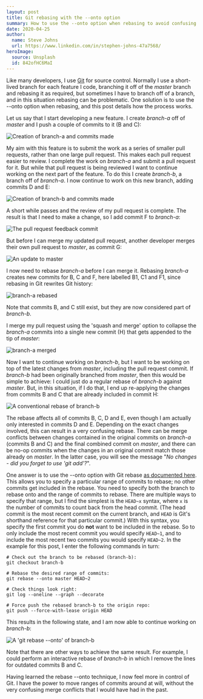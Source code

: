 ```yaml
---
layout: post
title: Git rebasing with the --onto option
summary: How to use the --onto option when rebasing to avoid confusing merge conflicts.
date: 2020-04-25
author:
  name: Steve Johns
  url: https://www.linkedin.com/in/stephen-johns-47a7568/
heroImage:
  source: Unsplash
  id: 842ofHC6MaI
---
```


Like many developers, I use [Git](https://git-scm.com/) for source control. Normally I use a short-lived branch for each feature I code, branching it off of the _master_ branch and rebasing it as required, but sometimes I have to branch off of a branch, and in this situation rebasing can be problematic. One solution is to use the --onto option when rebasing, and this post details how the process works.

Let us say that I start developing a new feature. I create _branch-a_ off of _master_ and I push a couple of commits to it (B and C):

![](/images/2020-04-25-rebasing-with-git-rebase-onto/initial-state-2x.png "Creation of branch-a and commits made")

My aim with this feature is to submit the work as a series of smaller pull requests, rather than one large pull request. This makes each pull request easier to review. I complete the work on _branch-a_ and submit a pull request for it. But while that pull request is being reviewed I want to continue working on the next part of the feature. To do this I create _branch-b_, a branch off of _branch-a_. I now continue to work on this new branch, adding commits D and E:

![](/images/2020-04-25-rebasing-with-git-rebase-onto/sub-branch-2x.png "Creation of branch-b and commits made")

A short while passes and the review of my pull request is complete. The result is that I need to make a change, so I add commit F to _branch-a_:

![](/images/2020-04-25-rebasing-with-git-rebase-onto/pr-change-2x.png "The pull request feedback commit")

But before I can merge my updated pull request, another developer merges their own pull request to _master_, as commit G:

![](/images/2020-04-25-rebasing-with-git-rebase-onto/master-updated-2x.png "An update to master")

I now need to rebase _branch-a_ before I can merge it. Rebasing _branch-a_ creates new commits for B, C and F, here labelled B1, C1 and F1, since rebasing in Git rewrites Git history:

![](/images/2020-04-25-rebasing-with-git-rebase-onto/branch-a-rebased-2x.png "branch-a rebased")

Note that commits B, and C still exist, but they are now considered part of _branch-b_.

I merge my pull request using the 'squash and merge' option to collapse the _branch-a_ commits into a single new commit (H) that gets appended to the tip of _master_:

![](/images/2020-04-25-rebasing-with-git-rebase-onto/branch-a-merged-2x.png "branch-a merged")

Now I want to continue working on _branch-b_, but I want to be working on top of the latest changes from _master_, including the pull request commit. If _branch-b_ had been originally branched from _master_, then this would be simple to achieve: I could just do a regular rebase of _branch-b_ against _master_. But, in this situation, if I do that, I end up re-applying the changes from commits B and C that are already included in commit H:

![](/images/2020-04-25-rebasing-with-git-rebase-onto/naive-rebase-2x.png "A conventional rebase of branch-b")

The rebase affects all of commits B, C, D and E, even though I am actually only interested in commits D and E. Depending on the exact changes involved, this can result in a very confusing rebase. There can be merge conflicts between changes contained in the original commits on _branch-a_ (commits B and C) and the final combined commit on _master_, and there can be no-op commits when the changes in an original commit match those already on _master_. In the latter case, you will see the message "_No changes - did you forget to use 'git add'?_".

One answer is to use the --onto option with Git rebase [as documented here](https://git-scm.com/docs/git-rebase). This allows you to specify a particular range of commits to rebase; no other commits get included in the rebase. You need to specify both the branch to rebase onto and the range of commits to rebase. There are multiple ways to specify that range, but I find the simplest is the `HEAD~x` syntax, where `x` is the number of commits to count back from the head commit. (The head commit is the most recent commit on the current branch, and `HEAD` is Git's shorthand reference for that particular commit.) With this syntax, you specify the first commit you do **not** want to be included in the rebase. So to only include the most recent commit you would specify `HEAD~1`, and to include the most recent two commits you would specify `HEAD~2`. In the example for this post, I enter the following commands in turn:

```
# Check out the branch to be rebased (branch-b):
git checkout branch-b

# Rebase the desired range of commits:
git rebase --onto master HEAD~2

# Check things look right:
git log --oneline --graph --decorate

# Force push the rebased branch-b to the origin repo:
git push --force-with-lease origin HEAD
```

This results in the following state, and I am now able to continue working on _branch-b_:

![](/images/2020-04-25-rebasing-with-git-rebase-onto/rebase-onto-2x.png "A 'git rebase --onto' of branch-b")

Note that there are other ways to achieve the same result. For example, I could perform an interactive rebase of _branch-b_ in which I remove the lines for outdated commits B and C.

Having learned the rebase --onto technique, I now feel more in control of Git. I have the power to move ranges of commits around at will, without the very confusing merge conflicts that I would have had in the past.
